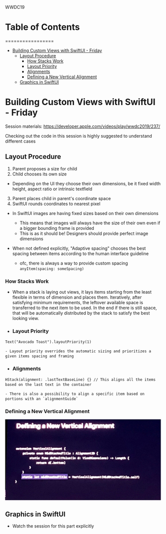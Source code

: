 WWDC19
# Table of Contents
=================

   * [Building Custom Views with SwiftUI - Friday](#building-custom-views-with-swiftui---friday)
      * [Layout Procedure](#layout-procedure)
         * [How Stacks Work](#how-stacks-work)
         * [Layout Priority](#layout-priority)
         * [Alignments](#alignments)
         * [Defining a New Vertical Alignment](#defining-a-new-vertical-alignment)
      * [Graphics in SwiftUI](#graphics-in-swiftui)

# Building Custom Views with SwiftUI - Friday
Session materials: https://developer.apple.com/videos/play/wwdc2019/237/

Checking out the code in this session is highly suggested to understand different cases

## Layout Procedure
1. Parent proposes a size for child
2. Child chooses its own size
  - Depending on the UI they choose their own dimensions, be it fixed width height, aspect ratio or intrinsic textfield
3. Parent places child in parent's coordinate space
4. SwiftUI rounds coordinates to nearest pixel

- In SwiftUI images are having fixed sizes based on their own dimensions
  - This means that images will always have the size of their own even if a bigger bounding frame is provided
  - This is as it should be! Designers should provide perfect image dimensions

- When not defined explicitly, "Adaptive spacing" chooses the best spacing between items according to the human interface guideline
  - ofc, there is always a way to provide custom spacing `anyItem(spacing: someSpacing)`

### How Stacks Work
  - When a stack is laying out views, it lays items starting from the least flexible in terms of dimension and places them. Iteratively, after satisfying minimum requirements, the leftover available space is transferred to the next item to be used. In the end if there is still space, that will be automatically distributed by the stack to satisfy the best looking view.

  - ### Layout Priority
  ```
  Text("Avocado Toast").layoutPriority(1)
  ```
    - Layout priority overrides the automatic sizing and prioritizes a given items spacing and framing
  - ### Alignments
  ```
  HStack(alignment: .lastTextBaseLine) {} // This aligns all the items based on the last text in the container
  ```
    - There is also a possibility to align a specific item based on portions with an `alignmentGuide`

### Defining a New Vertical Alignment

![Image](./vertical_alignment.png)

## Graphics in SwiftUI
  - Watch the session for this part explicitly
